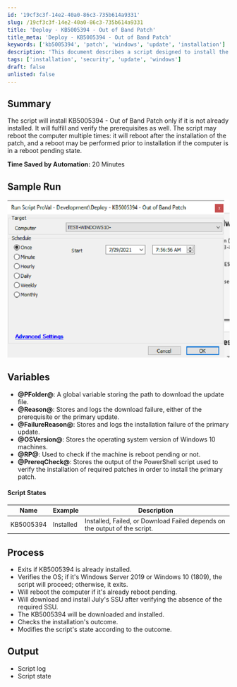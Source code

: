 ```yaml
---
id: '19cf3c3f-14e2-40a0-86c3-735b614a9331'
slug: /19cf3c3f-14e2-40a0-86c3-735b614a9331
title: 'Deploy - KB5005394 - Out of Band Patch'
title_meta: 'Deploy - KB5005394 - Out of Band Patch'
keywords: ['kb5005394', 'patch', 'windows', 'update', 'installation']
description: 'This document describes a script designed to install the KB5005394 Out of Band Patch if it is not already installed. It includes prerequisite verification and may require multiple reboots during the installation process. The script ensures that the system is ready for the update and logs the outcomes of each step.'
tags: ['installation', 'security', 'update', 'windows']
draft: false
unlisted: false
---
```


## Summary

The script will install KB5005394 - Out of Band Patch only if it is not already installed. It will fulfill and verify the prerequisites as well. The script may reboot the computer multiple times: it will reboot after the installation of the patch, and a reboot may be performed prior to installation if the computer is in a reboot pending state.

**Time Saved by Automation:** 20 Minutes

## Sample Run

![Sample Run](../../../static/img/docs/19cf3c3f-14e2-40a0-86c3-735b614a9331/image_1.png)

## Variables

- **@PFolder@**: A global variable storing the path to download the update file.
- **@Reason@**: Stores and logs the download failure, either of the prerequisite or the primary update.
- **@FailureReason@**: Stores and logs the installation failure of the primary update.
- **@OSVersion@**: Stores the operating system version of Windows 10 machines.
- **@RP@**: Used to check if the machine is reboot pending or not.
- **@PrereqCheck@**: Stores the output of the PowerShell script used to verify the installation of required patches in order to install the primary patch.

#### Script States

| Name      | Example   | Description                                                        |
|-----------|-----------|--------------------------------------------------------------------|
| KB5005394 | Installed | Installed, Failed, or Download Failed depends on the output of the script. |

## Process

- Exits if KB5005394 is already installed.
- Verifies the OS; if it's Windows Server 2019 or Windows 10 (1809), the script will proceed; otherwise, it exits.
- Will reboot the computer if it's already reboot pending.
- Will download and install July's SSU after verifying the absence of the required SSU.
- The KB5005394 will be downloaded and installed.
- Checks the installation's outcome.
- Modifies the script's state according to the outcome.

## Output

- Script log
- Script state

